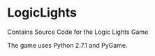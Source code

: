 # LogicLights
Contains Source Code for the Logic Lights Game

The game uses Python 2.7.1 and PyGame.

